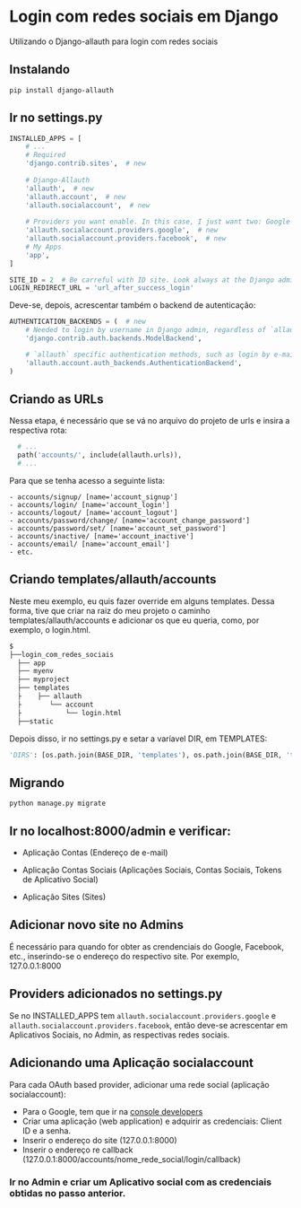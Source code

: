 # Login com redes sociais em Django
Utilizando o Django-allauth para login com redes sociais

## Instalando
 
```pip install django-allauth```


## Ir no settings.py

```python
INSTALLED_APPS = [
    # ...
    # Required
    'django.contrib.sites',  # new
    
    # Django-Allauth
    'allauth',  # new
    'allauth.account',  # new
    'allauth.socialaccount',  # new
    
    # Providers you want enable. In this case, I just want two: Google and Facebook
    'allauth.socialaccount.providers.google',  # new
    'allauth.socialaccount.providers.facebook',  # new
    # My Apps
    'app',
]

SITE_ID = 2  # Be carreful with ID site. Look always at the Django admin 
LOGIN_REDIRECT_URL = 'url_after_success_login'
```

Deve-se, depois, acrescentar também o backend de autenticação:

```python
AUTHENTICATION_BACKENDS = (  # new
    # Needed to login by username in Django admin, regardless of `allauth`
    'django.contrib.auth.backends.ModelBackend',

    # `allauth` specific authentication methods, such as login by e-mail
    'allauth.account.auth_backends.AuthenticationBackend',
)
```

## Criando as URLs
Nessa etapa, é necessário que se vá no arquivo do projeto de urls e insira a respectiva rota:

```python
  # ...
  path('accounts/', include(allauth.urls)),
  # ...
```

Para que se tenha acesso a seguinte lista:

```
- accounts/signup/ [name='account_signup']
- accounts/login/ [name='account_login']
- accounts/logout/ [name='account_logout']
- accounts/password/change/ [name='account_change_password']
- accounts/password/set/ [name='account_set_password']
- accounts/inactive/ [name='account_inactive']
- accounts/email/ [name='account_email']
- etc.

```
## Criando templates/allauth/accounts
Neste meu exemplo, eu quis fazer override em alguns templates. Dessa forma, tive que criar na raiz do meu projeto o caminho templates/allauth/accounts e adicionar os que eu queria, como, por exemplo, o login.html.

```bash
$
├──login_com_redes_sociais
  ├── app
  ├── myenv
  ├── myproject
  ├── templates
  ├    ├── allauth
  ├       └── account
  ├           └── login.html     
  ├──static
```

Depois disso, ir no settings.py e setar a varíavel DIR, em TEMPLATES:
```python
'DIRS': [os.path.join(BASE_DIR, 'templates'), os.path.join(BASE_DIR, 'templates', 'allauth')],
```
## Migrando
```
python manage.py migrate

```
## Ir no localhost:8000/admin e verificar:

- Aplicação Contas (Endereço de e-mail)

- Aplicação Contas Sociais (Aplicações Sociais, Contas Sociais, Tokens de Aplicativo Social)

- Aplicação Sites (Sites)

## Adicionar novo site no Admins

É necessário para quando for obter as crendenciais do Google, Facebook, etc., inserindo-se o endereço do respectivo site. Por exemplo, 127.0.0.1:8000

## Providers adicionados no settings.py

Se no INSTALLED_APPS tem ```allauth.socialaccount.providers.google``` e ```allauth.socialaccount.providers.facebook```, então deve-se acrescentar em Aplicativos Sociais, no Admin, as respectivas redes sociais.

## Adicionando uma Aplicação socialaccount

Para cada OAuth based provider, adicionar uma rede social (aplicação socialaccount):
- Para o Google, tem que ir na [console developers](https://console.developers.google.com)
- Criar uma aplicação (web application) e adquirir as credenciais: Client ID e a senha.
- Inserir o endereço do site (127.0.0.1:8000)
- Inserir o endereço re callback (127.0.0.1:8000/accounts/nome_rede_social/login/callback)

### Ir no Admin e criar um Aplicativo social com as credenciais obtidas no passo anterior.
